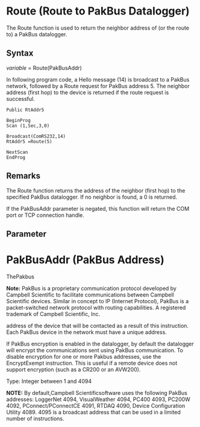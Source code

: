 # Route (Route to PakBus Datalogger)

The Route function is used to return the neighbor address of (or the route to) a PakBus datalogger.

## Syntax

_variable_ = Route(PakBusAddr)

In following program code, a Hello message (14) is broadcast to a PakBus network, followed by a Route request for PakBus address 5. The neighbor address (first hop) to the device is returned if the route request is successful.

```
Public RtAddr5

BeginProg
Scan (1,Sec,3,0)

Broadcast(ComRS232,14)
RtAddr5 =Route(5)

NextScan
EndProg
```

## Remarks

The Route function returns the address of the neighbor (first hop) to the specified PakBus datalogger. If no neighbor is found, a 0 is returned.

If the PakBusAddr parameter is negated, this function will return the COM port or TCP connection handle.

## Parameter

# PakBusAddr (PakBus Address)

ThePakbus

**Note:** PakBus is a proprietary communication protocol developed by Campbell Scientific to facilitate communications between Campbell Scientific devices. Similar in concept to IP (Internet Protocol), PakBus is a packet-switched network protocol with routing capabilities. A registered trademark of Campbell Scientific, Inc.

address of the device that will be contacted as a result of this instruction. Each PakBus device in the network must have a unique address.

If PakBus encryption is enabled in the datalogger, by default the datalogger will encrypt the communications sent using PakBus communication. To disable encryption for one or more Pakbus addresses, use the EncryptExempt instruction. This is useful if a remote device does not support encryption (such as a CR200 or an AVW200).

Type: Integer between 1 and 4094

**NOTE:** By default,Campbell Scientificsoftware uses the following PakBus addresses: LoggerNet 4094, VisualWeather 4094, PC400 4093, PC200W 4092, PConnect/PConnectCE 4091, RTDAQ 4090, Device Configuration Utility 4089. 4095 is a broadcast address that can be used in a limited number of instructions.
